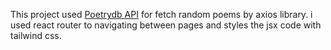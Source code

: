 This project used <a href='https://poetrydb.org'>Poetrydb API</a> for fetch random poems by axios library. i used react router to navigating between pages and styles the jsx code with tailwind css.
